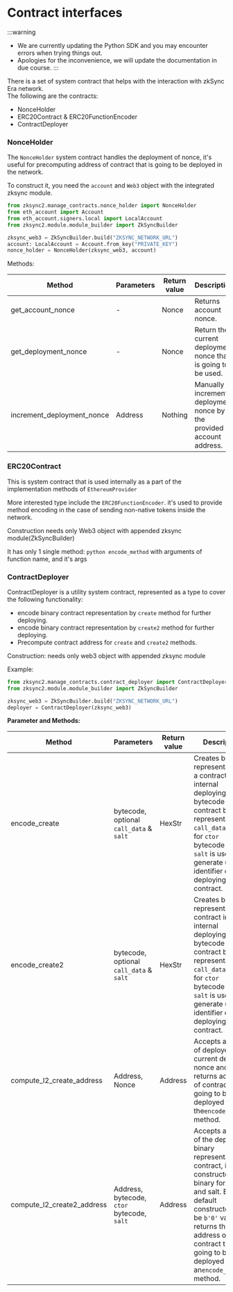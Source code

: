 # Contract interfaces

:::warning
* We are currently updating the Python SDK and you may encounter errors when trying things out.
* Apologies for the inconvenience, we will update the documentation in due course.
:::

There is a set of system contract that helps with the interaction with zkSync Era network.<br>
The following are the contracts:

- NonceHolder
- ERC20Contract & ERC20FunctionEncoder
- ContractDeployer

### NonceHolder

The `NonceHolder` system contract handles the deployment of nonce, it's useful for precomputing address of contract that is going to be deployed in the network.<br>

To construct it, you need the `account` and `Web3` object with the integrated zksync module.

```python
from zksync2.manage_contracts.nonce_holder import NonceHolder
from eth_account import Account
from eth_account.signers.local import LocalAccount
from zksync2.module.module_builder import ZkSyncBuilder

zksync_web3 = ZkSyncBuilder.build("ZKSYNC_NETWORK_URL")
account: LocalAccount = Account.from_key("PRIVATE_KEY")
nonce_holder = NonceHolder(zksync_web3, account)
```

Methods:

| Method                     | Parameters | Return value | Description                                                           |
| -------------------------- | ---------- | ------------ | --------------------------------------------------------------------- |
| get_account_nonce          | -          | Nonce        | Returns account nonce.                                                |
| get_deployment_nonce       | -          | Nonce        | Return the current deployment nonce that is going to be used.         |
| increment_deployment_nonce | Address    | Nothing      | Manually increments deployment nonce by the provided account address. |

### ERC20Contract

This is system contract that is used internally as a part of the implementation methods of `EthereumProvider`<br>

More interested type include the `ERC20FunctionEncoder`. it's used to provide method encoding in the case of sending non-native tokens inside the network.

Construction needs only Web3 object with appended zksync module(ZkSyncBuilder)

It has only 1 single method: `python encode_method` with arguments of function name, and it's args

### ContractDeployer

ContractDeployer is a utility system contract, represented as a type to cover the following functionality:

- encode binary contract representation by `create` method for further deploying.
- encode binary contract representation by `create2` method for further deploying.
- Precompute contract address for `create` and `create2` methods.

Construction: needs only web3 object with appended zksync module

Example:

```python
from zksync2.manage_contracts.contract_deployer import ContractDeployer
from zksync2.module.module_builder import ZkSyncBuilder

zksync_web3 = ZkSyncBuilder.build("ZKSYNC_NETWORK_URL")
deployer = ContractDeployer(zksync_web3)
```

**Parameter and Methods:**

| Method                     | Parameters                                 | Return value | Description                                                                                                                                                                                                                                                   |
| -------------------------- | ------------------------------------------ | ------------ | ------------------------------------------------------------------------------------------------------------------------------------------------------------------------------------------------------------------------------------------------------------- |
| encode_create              | bytecode, optional `call_data` & `salt`    | HexStr       | Creates binary representation of a contract in an internal deploying format.<br/> bytecode - contract binary representation, `call_data` is used for `ctor` bytecode only, `salt` is used to generate unique identifier of deploying contract.                 |
| encode_create2             | bytecode, optional `call_data` & `salt`    | HexStr       | Creates binary representation of contract in an internal deploying format.<br/> bytecode - contract binary representation, `call_data` is used for `ctor` bytecode only, `salt` is used to generate unique identifier of deploying contract.                   |
| compute_l2_create_address  | Address, Nonce                             | Address      | Accepts address of deployer and current deployed nonce and returns address of contract that is going to be deployed by the`encode_create` method.                                                                                                             |
| compute_l2_create2_address | Address, bytecode, `ctor` bytecode, `salt` | Address      | Accepts address of the deployer, binary representation of contract, it's constructor in binary format and salt. By default constructor can be `b'0'` value. It returns the address of the contract that is going to be deployed by an`encode_create2` method. |
